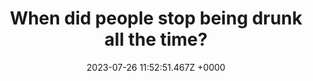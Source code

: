---
title: "When did people stop being drunk all the time?"
link: "https://lefineder.substack.com/p/when-did-people-stop-being-drunk"
date: "2023-07-26 11:52:51.467Z +0000"
description: "Trends in alcohol consumption from the middle ages to the modern world tell a story."
category: "articles"
---